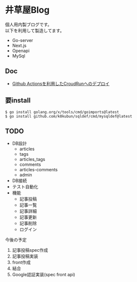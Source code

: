 # 井草屋Blog
個人用内製ブログです。  
以下を利用して製造してます。
- Go-server  
- Next.js
- Openapi
- MySql

## Doc
- [Github Actionsを利用したCroudRunへのデプロイ](./doc/001_deploy_to_CroudRun.md)

## 要install
```shell
$ go install golang.org/x/tools/cmd/goimports@latest  
$ go install github.com/k0kubun/sqldef/cmd/mysqldef@latest  
```

## TODO
- DB設計
  - articles
  - tags
  - articles_tags
  - comments
  - articles-comments
  - admin
- DB接続
- テスト自動化
- 機能
  - 記事投稿
  - 記事一覧
  - 記事詳細
  - 記事更新
  - 記事削除
  - ログイン

今後の予定
1. 記事投稿spec作成
1. 記事投稿実装
1. front作成
1. 結合
1. Google認証実装(spec front api)

